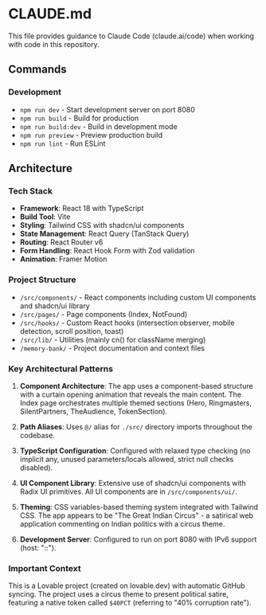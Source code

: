 # CLAUDE.md

This file provides guidance to Claude Code (claude.ai/code) when working with code in this repository.

## Commands

### Development
- `npm run dev` - Start development server on port 8080
- `npm run build` - Build for production
- `npm run build:dev` - Build in development mode
- `npm run preview` - Preview production build
- `npm run lint` - Run ESLint

## Architecture

### Tech Stack
- **Framework**: React 18 with TypeScript
- **Build Tool**: Vite
- **Styling**: Tailwind CSS with shadcn/ui components
- **State Management**: React Query (TanStack Query)
- **Routing**: React Router v6
- **Form Handling**: React Hook Form with Zod validation
- **Animation**: Framer Motion

### Project Structure
- `/src/components/` - React components including custom UI components and shadcn/ui library
- `/src/pages/` - Page components (Index, NotFound)
- `/src/hooks/` - Custom React hooks (intersection observer, mobile detection, scroll position, toast)
- `/src/lib/` - Utilities (mainly cn() for className merging)
- `/memory-bank/` - Project documentation and context files

### Key Architectural Patterns

1. **Component Architecture**: The app uses a component-based structure with a curtain opening animation that reveals the main content. The Index page orchestrates multiple themed sections (Hero, Ringmasters, SilentPartners, TheAudience, TokenSection).

2. **Path Aliases**: Uses `@/` alias for `./src/` directory imports throughout the codebase.

3. **TypeScript Configuration**: Configured with relaxed type checking (no implicit any, unused parameters/locals allowed, strict null checks disabled).

4. **UI Component Library**: Extensive use of shadcn/ui components with Radix UI primitives. All UI components are in `/src/components/ui/`.

5. **Theming**: CSS variables-based theming system integrated with Tailwind CSS. The app appears to be "The Great Indian Circus" - a satirical web application commenting on Indian politics with a circus theme.

6. **Development Server**: Configured to run on port 8080 with IPv6 support (host: "::").

### Important Context
This is a Lovable project (created on lovable.dev) with automatic GitHub syncing. The project uses a circus theme to present political satire, featuring a native token called `$40PCT` (referring to "40% corruption rate").